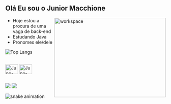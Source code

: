 ## Olá Eu sou o Junior Macchione

<img align="right" alt="workspace" height="250" width="350" src="https://user-images.githubusercontent.com/74038190/212750996-938b257b-266c-45a7-9af7-655341c0f58b.gif">

- Hoje estou a procura de uma vaga de back-end
- Estudando Java
- Pronomes ele/dele

![Top Langs](https://github-readme-stats.vercel.app/api/top-langs/?username=JunoMacch&exclude_repo=github-readme-stats,JunoMacch.github.io&langs_count=8&layout=compact&theme=dark)

<div stryle="display: inline_block"><br>
  <img align="center" alt="Juno-Java" 
  height="30" width="40" src="https://cdn.jsdelivr.net/gh/devicons/devicon@latest/icons/java/java-original.svg"/>
  <img align="center" alt="Juno-Csharp" 
  height="30" width="40" src="https://cdn.jsdelivr.net/gh/devicons/devicon@latest/icons/csharp/csharp-original.svg"/>
  
</div>
          

##
<div>
  <a href="www.linkedin.com/in/juniormacchione" target="_blank"><img src="https://img.shields.io/badge/-LinkedIn-%230077B5?style=for-the-badge&logo=linkedin&logoColor=white" target="_blank"></a>
  <a href = "mailto:junomacch@gmail.com"><img src="https://img.shields.io/badge/-Gmail-%23333?style=for-the-badge&logo=gmail&logoColor=white" target="_blank"></a>
</div>

![snake animation](https://github.com/<JunoMacch>/<JunoMacch>/blob/output/github-contribution-grid-snake2.svg)
